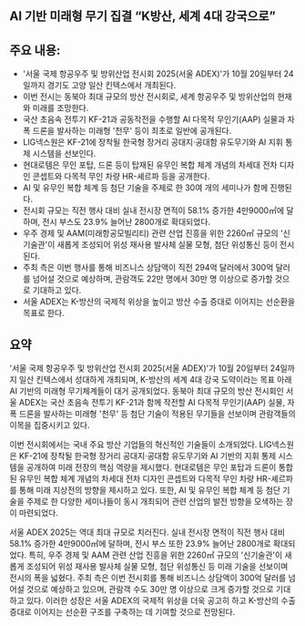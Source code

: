 ## AI 기반 미래형 무기 집결 “K방산, 세계 4대 강국으로”

## 주요 내용:
*   '서울 국제 항공우주 및 방위산업 전시회 2025(서울 ADEX)'가 10월 20일부터 24일까지 경기도 고양 일산 킨텍스에서 개최된다.
*   이번 전시는 동북아 최대 규모의 방산 전시회로, 세계 항공우주 및 방위산업의 현재와 미래를 조망한다.
*   국산 초음속 전투기 KF-21과 공동작전을 수행할 AI 다목적 무인기(AAP) 실물과 자폭 드론을 발사하는 미래형 '천무' 등이 최초로 일반에 공개된다.
*   LIG넥스원은 KF-21에 장착될 한국형 장거리 공대지·공대함 유도무기와 AI 지휘 통제 시스템을 선보인다.
*   현대로템은 무인 포탑, 드론 등이 탑재된 유무인 복합 체계 개념의 차세대 전차 디자인 콘셉트와 다목적 무인 차량 HR-셰르파 등을 공개한다.
*   AI 및 유무인 복합 체계 등 첨단 기술을 주제로 한 30여 개의 세미나가 함께 진행된다.
*   전시회 규모는 직전 행사 대비 실내 전시장 면적이 58.1% 증가한 4만9000㎡에 달하며, 전시 부스도 23.9% 늘어난 2800개로 확대되었다.
*   우주 경제 및 AAM(미래항공모빌리티) 관련 산업 진흥을 위한 2260㎡ 규모의 '신기술관'이 새롭게 조성되어 위성 재사용 발사체 실물 모형, 첨단 위성통신 등이 전시된다.
*   주최 측은 이번 행사를 통해 비즈니스 상담액이 직전 294억 달러에서 300억 달러를 넘어설 것으로 예상하며, 관람객도 22만 명에서 30만 명 이상으로 증가할 것으로 기대하고 있다.
*   서울 ADEX는 K-방산의 국제적 위상을 높이고 방산 수출 증대로 이어지는 선순환을 목표로 한다.

## 요약

'서울 국제 항공우주 및 방위산업 전시회 2025(서울 ADEX)'가 10월 20일부터 24일까지 일산 킨텍스에서 성대하게 개최되며, K-방산의 세계 4대 강국 도약이라는 목표 아래 AI 기반의 미래형 무기체계들이 대거 공개되었다. 동북아 최대 규모의 방산 전시회인 서울 ADEX는 국산 초음속 전투기 KF-21과 함께 작전할 AI 다목적 무인기(AAP) 실물, 자폭 드론을 발사하는 미래형 '천무' 등 첨단 기술이 적용된 무기들을 선보이며 관람객들의 이목을 집중시키고 있다.

이번 전시회에서는 국내 주요 방산 기업들의 혁신적인 기술들이 소개되었다. LIG넥스원은 KF-21에 장착될 한국형 장거리 공대지·공대함 유도무기와 AI 기반의 지휘 통제 시스템을 공개하여 미래 전장의 핵심 역량을 제시했다. 현대로템은 무인 포탑과 드론이 통합된 유무인 복합 체계 개념의 차세대 전차 디자인 콘셉트와 다목적 무인 차량 HR-셰르파를 통해 미래 지상전의 방향을 제시하고 있다. 또한, AI 및 유무인 복합 체계 등 첨단 기술을 주제로 한 다양한 세미나들이 동시 개최되어 관련 산업의 발전 방향을 모색하는 장이 마련되었다.

서울 ADEX 2025는 역대 최대 규모로 치러진다. 실내 전시장 면적이 직전 행사 대비 58.1% 증가한 4만9000㎡에 달하며, 전시 부스 또한 23.9% 늘어난 2800개로 확대되었다. 특히, 우주 경제 및 AAM 관련 산업 진흥을 위한 2260㎡ 규모의 '신기술관'이 새롭게 조성되어 위성 재사용 발사체 실물 모형, 첨단 위성통신 등 미래 기술을 선보이며 전시의 폭을 넓혔다. 주최 측은 이번 전시회를 통해 비즈니스 상담액이 300억 달러를 넘어설 것으로 예상하고 있으며, 관람객 수도 30만 명 이상으로 크게 증가할 것으로 기대하고 있다. 이러한 성장은 서울 ADEX의 국제적 위상을 더욱 공고히 하고 K-방산의 수출 증대로 이어지는 선순환 구조를 구축하는 데 기여할 것으로 전망된다.